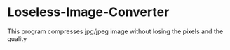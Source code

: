 # Loseless-Image-Converter
This program compresses jpg/jpeg image without losing the pixels and the quality
